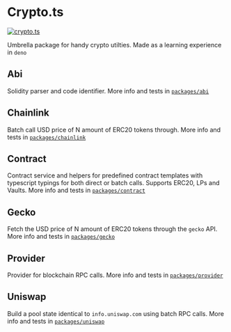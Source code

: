 # Crypto.ts

[![crypto.ts](https://github.com/oscario2/crypto.ts/actions/workflows/main.yaml/badge.svg)](https://github.com/oscario2/crypto.ts/actions/workflows/main.yaml)

Umbrella package for handy crypto utilties. Made as a learning experience in `deno`

## Abi

Solidity parser and code identifier. More info and tests in [`packages/abi`](/packages/abi)

## Chainlink

Batch call USD price of N amount of ERC20 tokens through. More info and tests in [`packages/chainlink`](/packages/chainlink)

## Contract

Contract service and helpers for predefined contract templates with typescript typings for both direct or batch calls. Supports ERC20, LPs and Vaults. More info and tests in [`packages/contract`](/packages/contract)

## Gecko

Fetch the USD price of N amount of ERC20 tokens through the `gecko` API. More info and tests in [`packages/gecko`](/packages/gecko)

## Provider

Provider for blockchain RPC calls. More info and tests in [`packages/provider`](/packages/provider)

## Uniswap

Build a pool state identical to `info.uniswap.com` using batch RPC calls. More info and tests in [`packages/uniswap`](/packages/uniswap)
